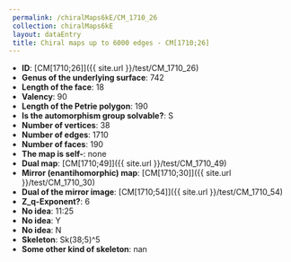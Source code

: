 ```yaml
--- 
 permalink: /chiralMaps6kE/CM_1710_26 
 collection: chiralMaps6kE
 layout: dataEntry
 title: Chiral maps up to 6000 edges - CM[1710;26]
---
```


- **ID**: [CM[1710;26]]({{ site.url }}/test/CM_1710_26)
- **Genus of the underlying surface**: 742
- **Length of the face**: 18
- **Valency**: 90
- **Length of the Petrie polygon**: 190
- **Is the automorphism group solvable?**: S
- **Number of vertices**: 38
- **Number of edges**: 1710
- **Number of faces**: 190
- **The map is self-**: none
- **Dual map**: [CM[1710;49]]({{ site.url }}/test/CM_1710_49)
- **Mirror (enantihomorphic) map**: [CM[1710;30]]({{ site.url }}/test/CM_1710_30)
- **Dual of the mirror image**: [CM[1710;54]]({{ site.url }}/test/CM_1710_54)
- **Z_q-Exponent?**: 6
- **No idea**:  11:25
- **No idea**: Y
- **No idea**: N
- **Skeleton**: Sk(38;5)^5
- **Some other kind of skeleton**: nan
